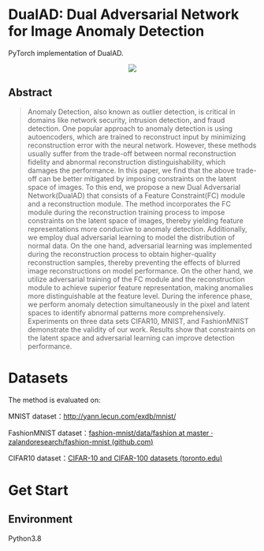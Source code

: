 # DualAD: Dual Adversarial Network for Image Anomaly Detection

PyTorch implementation of DualAD.

<center><img src="https://img.ziuch.top/i/2024/05/13/12toyau.webp"></center>

## Abstract

>Anomaly Detection, also known as outlier detection, is critical in domains like network security, intrusion detection, and fraud detection. One popular approach to anomaly detection is using autoencoders, which are trained to reconstruct input by minimizing reconstruction error with the neural network. However, these methods usually suffer from the trade-off between normal reconstruction fidelity and abnormal reconstruction distinguishability, which damages the performance. In this paper, we find that the above trade-off can be better mitigated by imposing constraints on the latent space of images. To this end, we propose a new Dual Adversarial Network(DualAD) that consists of a Feature Constraint(FC) module and a reconstruction module. The method incorporates the FC module during the reconstruction training process to impose constraints on the latent space of images, thereby yielding feature representations more conducive to anomaly detection. Additionally, we employ dual adversarial learning to model the distribution of normal data. On the one hand, adversarial learning was implemented during the reconstruction process to obtain higher-quality reconstruction samples, thereby preventing the effects of blurred image reconstructions on model performance. On the other hand, we utilize adversarial training of the FC module and the reconstruction module to achieve superior feature representation, making anomalies more distinguishable at the feature level. During the inference phase, we perform anomaly detection simultaneously in the pixel and latent spaces to identify abnormal patterns more comprehensively. Experiments on three data sets CIFAR10, MNIST, and FashionMNIST demonstrate the validity of our work. Results show that constraints on the latent space and adversarial learning can improve detection performance.

# Datasets

The method is evaluated on:

MNIST dataset：http://yann.lecun.com/exdb/mnist/

FashionMNIST dataset：[fashion-mnist/data/fashion at master · zalandoresearch/fashion-mnist (github.com)](https://github.com/zalandoresearch/fashion-mnist/tree/master/data/fashion)

CIFAR10 dataset：[CIFAR-10 and CIFAR-100 datasets (toronto.edu)](http://www.cs.toronto.edu/~kriz/cifar.html)

# Get Start

## Environment
Python3.8

